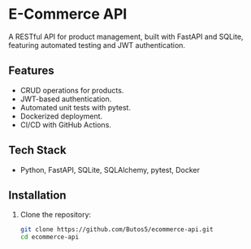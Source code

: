 # E-Commerce API
A RESTful API for product management, built with FastAPI and SQLite, featuring automated testing and JWT authentication.

## Features
- CRUD operations for products.
- JWT-based authentication.
- Automated unit tests with pytest.
- Dockerized deployment.
- CI/CD with GitHub Actions.

## Tech Stack
- Python, FastAPI, SQLite, SQLAlchemy, pytest, Docker

## Installation
1. Clone the repository:
   ```bash
   git clone https://github.com/Butos5/ecommerce-api.git
   cd ecommerce-api